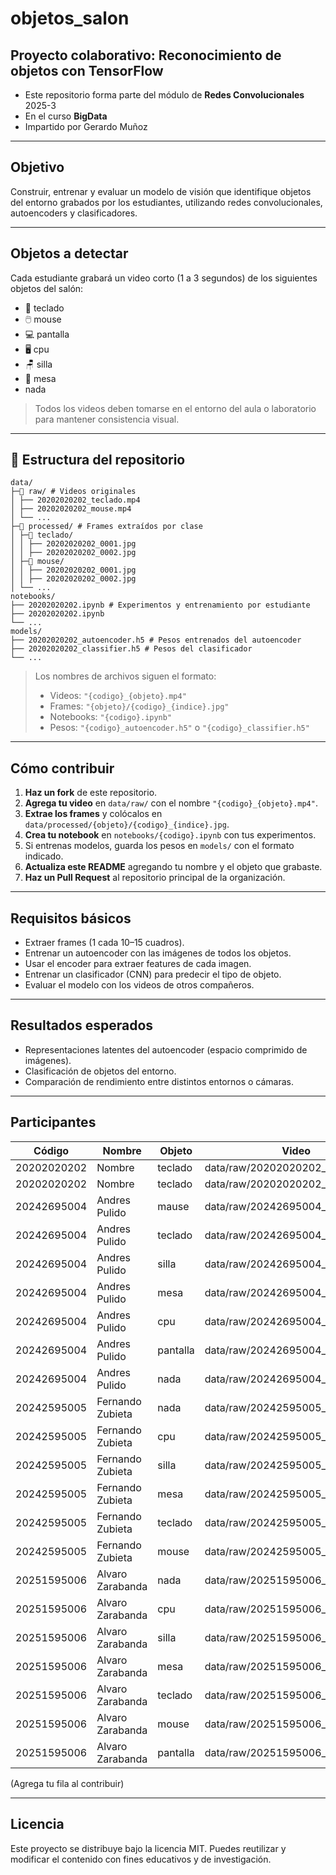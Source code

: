# objetos_salon
## Proyecto colaborativo: Reconocimiento de objetos con TensorFlow

* Este repositorio forma parte del módulo de **Redes Convolucionales** 2025-3
* En el curso **BigData**
* Impartido por Gerardo Muñoz

---

## Objetivo
Construir, entrenar y evaluar un modelo de visión que identifique objetos del entorno grabados por los estudiantes, utilizando redes convolucionales, autoencoders y clasificadores.

---

## Objetos a detectar
Cada estudiante grabará un video corto (1 a 3 segundos) de los siguientes objetos del salón:

- 🧰 teclado  
- 🖱️ mouse  
- 💻 pantalla  
- 🖥️ cpu  
- 🪑 silla  
- 🧫 mesa
-  nada

>  Todos los videos deben tomarse en el entorno del aula o laboratorio para mantener consistencia visual.

---

## 📁 Estructura del repositorio

```
data/
├─📁 raw/ # Videos originales
│ ├── 20202020202_teclado.mp4
│ ├── 20202020202_mouse.mp4
│ └── ...
├─📁 processed/ # Frames extraídos por clase
│ ├─📁 teclado/
│ │ ├── 20202020202_0001.jpg
│ │ ├── 20202020202_0002.jpg
│ ├─📁 mouse/
│ │ ├── 20202020202_0001.jpg
│ │ ├── 20202020202_0002.jpg
│ └── ...
notebooks/
├── 20202020202.ipynb # Experimentos y entrenamiento por estudiante
├── 20202020202.ipynb
└── ...
models/
├── 20202020202_autoencoder.h5 # Pesos entrenados del autoencoder
├── 20202020202_classifier.h5 # Pesos del clasificador
└── ...
```

>  Los nombres de archivos siguen el formato:
> - Videos: `"{codigo}_{objeto}.mp4"`
> - Frames: `"{objeto}/{codigo}_{indice}.jpg"`
> - Notebooks: `"{codigo}.ipynb"`
> - Pesos: `"{codigo}_autoencoder.h5"` o `"{codigo}_classifier.h5"`

---

## Cómo contribuir

1. **Haz un fork** de este repositorio.  
2. **Agrega tu video** en `data/raw/` con el nombre `"{codigo}_{objeto}.mp4"`.  
3. **Extrae los frames** y colócalos en `data/processed/{objeto}/{codigo}_{indice}.jpg`.  
4. **Crea tu notebook** en `notebooks/{codigo}.ipynb` con tus experimentos.  
5. Si entrenas modelos, guarda los pesos en `models/` con el formato indicado.  
6. **Actualiza este README** agregando tu nombre y el objeto que grabaste.  
7. **Haz un Pull Request** al repositorio principal de la organización.

---

## Requisitos básicos

* Extraer frames (1 cada 10–15 cuadros).
* Entrenar un autoencoder con las imágenes de todos los objetos.
* Usar el encoder para extraer features de cada imagen.
* Entrenar un clasificador (CNN) para predecir el tipo de objeto.
* Evaluar el modelo con los videos de otros compañeros.

---

## Resultados esperados
* Representaciones latentes del autoencoder (espacio comprimido de imágenes).
* Clasificación de objetos del entorno.
* Comparación de rendimiento entre distintos entornos o cámaras.

---

## Participantes
| Código | Nombre | Objeto | Video |
|-|-|-|-|
|20202020202 | Nombre | teclado | data/raw/20202020202_teclado.mp4 |
|20202020202 | Nombre | teclado | data/raw/20202020202_mouse.mp4 |
|20242695004 | Andres Pulido | mause | data/raw/20242695004_mouse.mp4 |
|20242695004 | Andres Pulido | teclado | data/raw/20242695004_teclado.mp4 |
|20242695004 | Andres Pulido | silla | data/raw/20242695004_silla.mp4 |
|20242695004 | Andres Pulido | mesa | data/raw/20242695004_mesa.mp4 |
|20242695004 | Andres Pulido | cpu | data/raw/20242695004_cpu.mp4 |
|20242695004 | Andres Pulido | pantalla | data/raw/20242695004_pantalla.mp4 |
|20242695004 | Andres Pulido | nada | data/raw/20242695004_nada.mp4 |
|20242595005 | Fernando Zubieta | nada | data/raw/20242595005_ruido.mp4 |
|20242595005 | Fernando Zubieta | cpu | data/raw/20242595005_cpu.mp4 |
|20242595005 | Fernando Zubieta | silla | data/raw/20242595005_silla.mp4 |
|20242595005 | Fernando Zubieta | mesa | data/raw/20242595005_mesa.mp4 |
|20242595005 | Fernando Zubieta | teclado | data/raw/20242595005_teclado.mp4 |
|20242595005 | Fernando Zubieta | mouse | data/raw/20242595005_mouse.mp4 |
|20251595006 | Alvaro Zarabanda | nada | data/raw/20251595006_Ruido.mp4 |
|20251595006 | Alvaro Zarabanda | cpu | data/raw/20251595006_Cpu.mp4 |
|20251595006 | Alvaro Zarabanda | silla | data/raw/20251595006_Silla.mp4 |
|20251595006 | Alvaro Zarabanda | mesa | data/raw/20251595006_Mesa.mp4 |
|20251595006 | Alvaro Zarabanda | teclado | data/raw/20251595006_Teclado.mp4 |
|20251595006 | Alvaro Zarabanda | mouse | data/raw/20251595006_Mouse.mp4 |
|20251595006 | Alvaro Zarabanda | pantalla | data/raw/20251595006_Pantalla.mp4 |
(Agrega tu fila al contribuir)

---


## Licencia
Este proyecto se distribuye bajo la licencia MIT.
Puedes reutilizar y modificar el contenido con fines educativos y de investigación.


